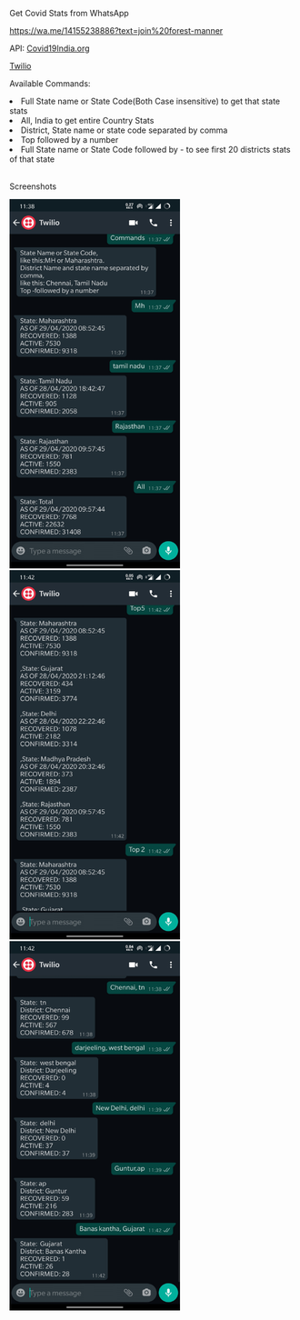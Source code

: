 <p>Get Covid Stats from WhatsApp</p>

https://wa.me/14155238886?text=join%20forest-manner

</p>API: <a href="https://api.covid19india.org/">Covid19India.org</a></p>
<p><a href="https://www.twilio.com/">Twilio</a><p>

<p>Available Commands:</p>
<li>Full State name or State Code(Both Case insensitive) to get that state stats</li>
<li>All, India to get entire Country Stats</li>
<li>District, State name or state code separated by comma</li>
<li>Top followed by a number</li>
<li>Full State name or State Code followed by - to see first 20 districts stats of that state</li>
<br>
<p>Screenshots</p>

<img src="./screenshots/ss1.jpg" width="300" height="650">
<img src="./screenshots/ss2.jpg" width="300" height="650">
<img src="./screenshots/ss3.jpg" width="300" height="650">